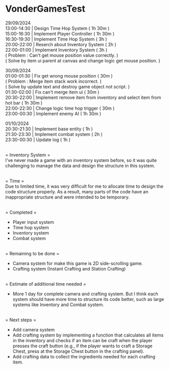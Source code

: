 # VonderGamesTest
 
29/09/2024 
<br/>13:00-14:30 | Design Time Hop System ( 1h 30m ) 
<br/>15:00-16:30 | Implement Player Controller ( 1h 30m ) 
<br/>16:30-19:30 | Implement Time Hop System ( 3h )
<br/>20:00-22:00 | Reserch about Inventory System ( 2h )
<br/>22:00-01:00 | Implement Inventory System ( 3h )
<br/>( Problem : Can't get mouse position value correctly. )
<br/>( Solve by item ui parent at canvas and change logic get mouse position. )

30/09/2024
<br/>01:00-01:30 | Fix get wrong mouse position ( 30m )
<br/>( Problem : Merge item stack work incorrect. )
<br/>( Solve by update text and destroy game object not script. )
<br/>01:30-02:00 | Fix can't merge item ui ( 30m )
<br/>20:30-22:00 | Implement remove item from inventory and select item from hot bar ( 1h 30m )
<br/>22:00-22:30 | Change logic time hop trigger ( 30m )
<br/>23:00-00:30 | Implement enemy AI ( 1h 30m )

01/10/2024
<br/>20:30-21:30 | Implement base entity ( 1h )
<br/>21:30-23:30 | Implement combat system ( 2h )
<br/>23:30-00:30 | Update log ( 1h )

<br/>= Inventory System =
<br/>I've never made a game with an inventory system before, so it was quite challenging to manage the data and design the structure in this system.

<br/>= Time =
<br/>Due to limited time, it was very difficult for me to allocate time to design the code structure properly. 
As a result, many parts of the code have an inappropriate structure and were intended to be temporary.

<br/>= Completed =
- Player input system
- Time hop system
- Inventory system
- Combat system

<br/>= Remaining to be done =
- Camera system for make this game is 2D side-scrolling game.
- Crafting system (Instant Crafting and Station Crafting)

<br/>= Estimate of additional time needed =
- More 1 day for complete camera and crafting system.
But I think each system should have more time to structure its code better, such as large systems like Inventory and Combat system.

<br/>= Next steps =
- Add camera system
- Add crafting system by implementing a function that calculates all items in the inventory and checks if an item can be craft when the player presses the craft button (e.g., if the player wants to craft a Storage Chest, press at the Storage Chest button in the crafting panel).
- Add crafting data to collect the ingredients needed for each crafting item.
